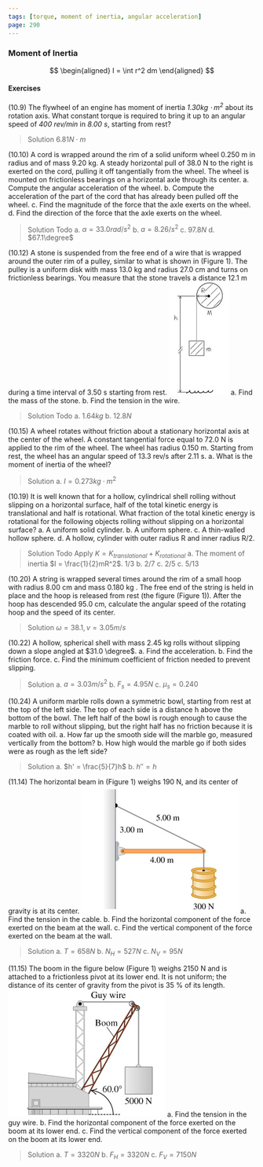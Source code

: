 ```yaml
---
tags: [torque, moment of inertia, angular acceleration]
page: 290
---
```


### Moment of Inertia
$$
\begin{aligned}
I = \int r^2 dm
\end{aligned}
$$


#### Exercises
(10.9) The flywheel of an engine has moment of inertia _$1.30 kg \cdot m^2$_ about its rotation axis. What constant torque is required to bring it up to an angular speed of _400 rev/min_ in _8.00 s_, starting from rest?
>Solution
$6.81N\cdot m$

(10.10) A cord is wrapped around the rim of a solid uniform wheel 0.250 m in radius and of mass 9.20 kg. A steady horizontal pull of 38.0 N to the right is exerted on the cord, pulling it off tangentially from the wheel. The wheel is mounted on frictionless bearings on a horizontal axle through its center.
a. Compute the angular acceleration of the wheel.
b. Compute the acceleration of the part of the cord that has already been pulled off the wheel.
c. Find the magnitude of the force that the axle exerts on the wheel.
d. Find the direction of the force that the axle exerts on the wheel.
>Solution
Todo
a. $\alpha = 33.0 rad/s^2$
b. $a = 8.26/s^2$
c. $97.8N$
d. $67.1\degree$

(10.12) A stone is suspended from the free end of a wire that is wrapped around the outer rim of a pulley, similar to what is shown in (Figure 1). The pulley is a uniform disk with mass 13.0 kg and radius 27.0 cm and turns on frictionless bearings. You measure that the stone travels a distance 12.1 m during a time interval of 3.50 s starting from rest.
![Graph](../assets/10.12.jpg)
a. Find the mass of the stone.
b. Find the tension in the wire.
>Solution
Todo
a. $1.64kg$
b. $12.8N$

(10.15) A wheel rotates without friction about a stationary horizontal axis at the center of the wheel. A constant tangential force equal to 72.0 N is applied to the rim of the wheel. The wheel has radius 0.150 m. Starting from rest, the wheel has an angular speed of 13.3 rev/s after 2.11 s.
a. What is the moment of inertia of the wheel?
>Solution
a. $I = 0.273kg\cdot m^2$

(10.19) It is well known that for a hollow, cylindrical shell rolling without slipping on a horizontal surface, half of the total kinetic energy is translational and half is rotational. What fraction of the total kinetic energy is rotational for the following objects rolling without slipping on a horizontal surface?
a. A uniform solid cylinder.
b. A uniform sphere.
c. A thin-walled hollow sphere.
d. A hollow, cylinder with outer radius R and inner radius R/2.
>Solution
Todo
Apply $K = K_{translational} + K_{rotational}$
a. The moment of inertia $I = \frac{1}{2}mR^2$.
$1/3$
b. $2/7$
c. $2/5$
c. $5/13$

(10.20) A string is wrapped several times around the rim of a small hoop with radius 8.00 cm and mass 0.180 kg . The free end of the string is held in place and the hoop is released from rest (the figure (Figure 1)). After the hoop has descended 95.0 cm, calculate the angular speed of the rotating hoop and the speed of its center.
>Solution
$\omega = 38.1, v=3.05m/s$

(10.22) A hollow, spherical shell with mass 2.45 kg rolls without slipping down a slope angled at $31.0 \degree$.
a. Find the acceleration.
b. Find the friction force.
c. Find the minimum coefficient of friction needed to prevent slipping.
>Solution
a. $a=3.03m/s^2$
b. $F_s=4.95N$
c. $\mu_s = 0.240$

(10.24) A uniform marble rolls down a symmetric bowl, starting from rest at the top of the left side. The top of each side is a distance h above the bottom of the bowl. The left half of the bowl is rough enough to cause the marble to roll without slipping, but the right half has no friction because it is coated with oil.
a. How far up the smooth side will the marble go, measured vertically from the bottom?
b. How high would the marble go if both sides were as rough as the left side?
>Solution
a. $h' = \frac{5}{7}h$
b. $h'' = h$

(11.14) The horizontal beam in (Figure 1) weighs 190 N, and its center of gravity is at its center.
![Graph](../assets/11.14.jpg)
a. Find the tension in the cable.
b. Find the horizontal component of the force exerted on the beam at the wall.
c. Find the vertical component of the force exerted on the beam at the wall.
>Solution
a. $T = 658N$
b. $N_H = 527N$
c. $N_V = 95N$

(11.15) The boom in the figure below (Figure 1) weighs 2150 N and is attached to a frictionless pivot at its lower end. It is not uniform; the distance of its center of gravity from the pivot is 35 % of its length.
![Graph](../assets/11.15.jpg)
a. Find the tension in the guy wire.
b. Find the horizontal component of the force exerted on the boom at its lower end.
c. Find the vertical component of the force exerted on the boom at its lower end.
>Solution
a. $T = 3320N$
b. $F_H = 3320N$
c. $F_V = 7150N$
